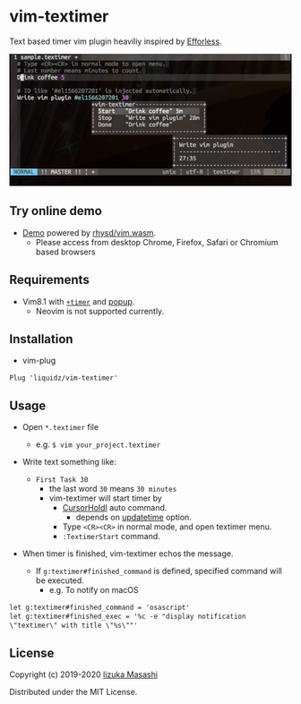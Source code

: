 # vim-textimer

Text based timer vim plugin heaviliy inspired by [Efforless](https://www.textimer.app).

![Screen shot](screenshot.png)

## Try online demo

 * [Demo](https://rhysd.github.io/vim.wasm/?arg=%2Fsample.textimer&dir=%2Fusr%2Flocal%2Fshare%2Fvim%2Fftdetect&file=%2Fsample.textimer%3Dhttps%3A%2F%2Fraw.githubusercontent.com%2Fliquidz%2Fvim-textimer%2Fmaster%2Fsample.textimer&file=%2Fusr%2Flocal%2Fshare%2Fvim%2Fautoload%2Ftextimer.vim%3Dhttps%3A%2F%2Fraw.githubusercontent.com%2Fliquidz%2Fvim-textimer%2Fmaster%2Fautoload%2Ftextimer.vim&file=%2Fusr%2Flocal%2Fshare%2Fvim%2Fftdetect%2Ftextimer.vim%3Dhttps%3A%2F%2Fraw.githubusercontent.com%2Fliquidz%2Fvim-textimer%2Fmaster%2Fftdetect%2Ftextimer.vim&file=%2Fusr%2Flocal%2Fshare%2Fvim%2Fftplugin%2Ftextimer.vim%3Dhttps%3A%2F%2Fraw.githubusercontent.com%2Fliquidz%2Fvim-textimer%2Fmaster%2Fftplugin%2Ftextimer.vim&file=%2Fusr%2Flocal%2Fshare%2Fvim%2Fsyntax%2Ftextimer.vim%3Dhttps%3A%2F%2Fraw.githubusercontent.com%2Fliquidz%2Fvim-textimer%2Fmaster%2Fsyntax%2Ftextimer.vim%) powered by [rhysd/vim.wasm](https://github.com/rhysd/vim.wasm).
   * Please access from desktop Chrome, Firefox, Safari or Chromium based browsers

## Requirements

 * Vim8.1 with [`+timer`](https://vim-jp.org/vimdoc-en/various.html#+timers) and [popup](https://vim-jp.org/vimdoc-en/popup.html).
   * Neovim is not supported currently.

## Installation

 * vim-plug
```
Plug 'liquidz/vim-textimer'
```

## Usage

 * Open `*.textimer` file
   * e.g. `$ vim your_project.textimer`
 * Write text something like:
   * `First Task 30`
     * the last word `30` means `30 minutes`
     * vim-textimer will start timer by
       * [CursorHoldI](https://vim-jp.org/vimdoc-en/autocmd.html#CursorHoldI) auto command.
         * depends on [updatetime](https://vim-jp.org/vimdoc-en/options.html#'updatetime') option.
       * Type `<CR><CR>` in normal mode, and open textimer menu.
       * `:TextimerStart` command.

 * When timer is finished, vim-textimer echos the message.
   * If `g:textimer#finished_command` is defined, specified command will be executed.
     * e.g. To notify on macOS
```
let g:textimer#finished_command = 'osascript'
let g:textimer#finished_exec = '%c -e "display notification \"textimer\" with title \"%s\""'
```

## License

Copyright (c) 2019-2020 [Iizuka Masashi](http://twitter.com/uochan)

Distributed under the MIT License.
